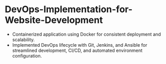 # DevOps-Implementation-for-Website-Development
- Containerized application using Docker for consistent deployment and scalability.
- Implemented DevOps lifecycle with Git, Jenkins, and Ansible for streamlined development, CI/CD, and automated environment configuration.
